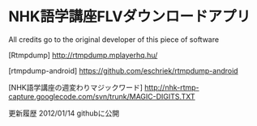 NHK語学講座FLVダウンロードアプリ
================

All credits go to the original developer of this piece of software

[Rtmpdump]
http://rtmpdump.mplayerhq.hu/

[rtmpdump-android]
https://github.com/eschriek/rtmpdump-android

[NHK語学講座の週変わりマジックワード]
http://nhk-rtmp-capture.googlecode.com/svn/trunk/MAGIC-DIGITS.TXT



更新履歴
2012/01/14 githubに公開
